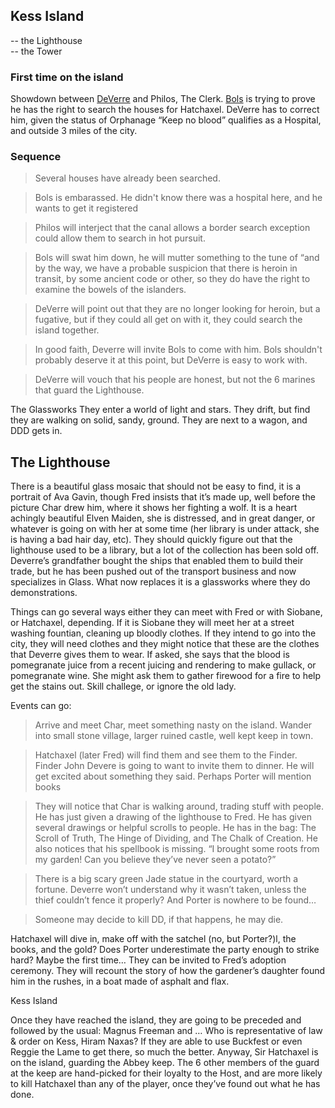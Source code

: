 ## Kess Island
 -- the Lighthouse   
 -- the Tower

### First time on the island

Showdown between [DeVerre](/p/deverre) and Philos, The Clerk. [Bols](/p/bols) is trying to prove he has the right to search the houses for Hatchaxel. DeVerre has to correct him, given the status of Orphanage “Keep no blood” qualifies as a Hospital, and outside 3 miles of the city.

### Sequence
> Several houses have already been searched.

> Bols is embarassed. He didn't know there was a hospital here, and he wants to get it registered

> Philos will interject that the canal allows a border search exception could allow them to search in hot pursuit.

> Bols will swat him down, he will mutter something to the tune of “and by the way, we have a probable suspicion that there is heroin in transit, by some ancient code or other, so they do have the right to examine the bowels of the islanders.

> DeVerre will point out that they are no longer looking for heroin, but a fugative, but if they could all get on with it, they could search the island together. 

> In good faith, Deverre will invite Bols to come with him. Bols shouldn't probably deserve it at this point, but DeVerre is easy to work with.

> DeVerre will vouch that his people are honest, but not the 6 marines that guard the Lighthouse.

The Glassworks
They enter a world of light and stars. They drift, but find they are walking on solid, sandy, ground. They are next to a wagon, and DDD gets in.


## The Lighthouse

There is a beautiful glass mosaic that should not be easy to find, it is a portrait of Ava Gavin, though Fred insists that it’s made up, well before the picture Char drew him, where it shows her fighting a wolf. It is a heart achingly beautiful Elven Maiden, she is distressed, and in great danger, or whatever is going on with her at some time (her library is under attack, she is having a bad hair day, etc). They should quickly figure out that the lighthouse used to be a library, but a lot of the collection has been sold off. Deverre’s grandfather bought the ships that enabled them to build their trade, but he has been pushed out of the transport business and now specializes in Glass. What now replaces it is a glassworks where they do demonstrations.

Things can go several ways either they can meet with Fred or with Siobane, or Hatchaxel, depending. If it is Siobane they will meet her at a street washing fountian, cleaning up bloodly clothes. If they intend to go into the city, they will need clothes and they might notice that these are the clothes that Deverre gives them to wear. If asked, she says that the blood is pomegranate juice from a recent juicing and rendering to make gullack, or pomegranate wine. She might ask them to gather firewood for a fire to help get the stains out. Skill challege, or ignore the old lady.

Events can go:
> Arrive and meet Char, meet something nasty on the island.
Wander into small stone village, larger ruined castle, well kept keep in town.

> Hatchaxel (later Fred) will find them and see them to the Finder. Finder John Devere is going to want to invite them to dinner.
He will get excited about something they said. Perhaps Porter will mention books

> They will notice that Char is walking around, trading stuff with people. He has just given a drawing of the lighthouse to Fred. He has given several drawings or helpful scrolls to people. He has in the bag: The Scroll of Truth, The  Hinge of Dividing, and The Chalk of Creation. He also notices that his spellbook is missing. “I brought some roots from my garden! Can you believe they’ve never seen a potato?”

> There is a big scary green Jade statue in the courtyard, worth a fortune. Deverre won’t understand why it wasn’t taken, unless the thief couldn’t fence it properly? And Porter is nowhere to be found…

> Someone may decide to kill DD, if that happens, he may die.

Hatchaxel will dive in, make off with the satchel (no, but Porter?)l, the books, and the gold? Does Porter underestimate the party enough to strike hard? Maybe the first time…
They can be invited to Fred’s adoption ceremony. They will recount the story of how the gardener’s daughter found him in the rushes, in a boat made of asphalt and flax.

Kess Island

Once they have reached the island, they are going to be preceded and followed by the usual: Magnus Freeman and … Who is representative of law & order on Kess, Hiram Naxas? If they are able to use Buckfest or even Reggie the Lame to get there, so much the better. Anyway, Sir Hatchaxel is on the island, guarding the Abbey keep. The 6 other members of the guard at the keep are hand-picked for their loyalty to the Host, and are more likely to kill Hatchaxel than any of the player, once they’ve found out what he has done.
